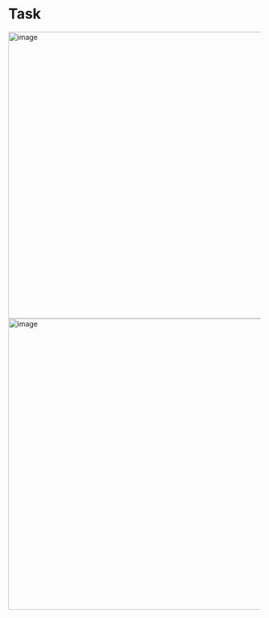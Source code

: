 # Task  
<img width="573" alt="image" src="https://user-images.githubusercontent.com/67958005/193162837-9d5c4d4a-deb1-4b3e-a564-9e5c43f8ffdd.png">
<img width="582" alt="image" src="https://user-images.githubusercontent.com/67958005/193162945-2da7e3eb-32e6-4fc1-8e98-9aed48845f1d.png">

